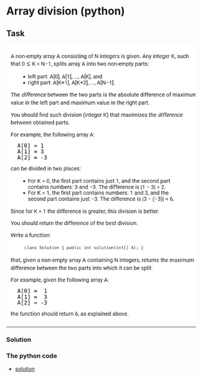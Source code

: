 # Array division (python)

## Task

![Example](img/array_division_task.png)

---

### Solution

### The python code

- [solution](
    https://github.com/antovk/test-tasks/blob/main/array-division/array_division.py)
